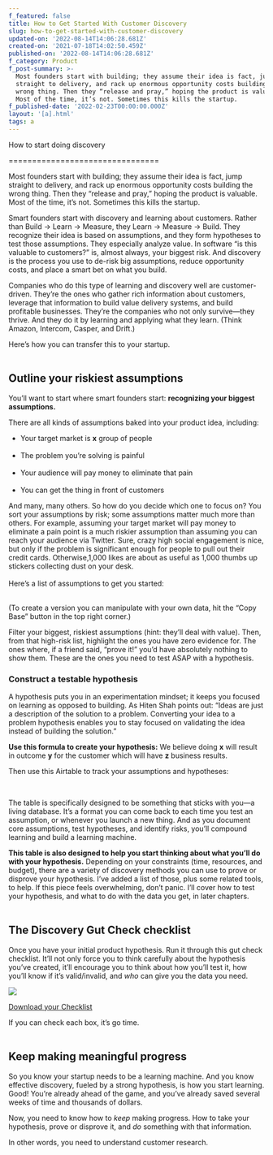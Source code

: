 ```yaml
---
f_featured: false
title: How to Get Started With Customer Discovery
slug: how-to-get-started-with-customer-discovery
updated-on: '2022-08-14T14:06:28.681Z'
created-on: '2021-07-18T14:02:50.459Z'
published-on: '2022-08-14T14:06:28.681Z'
f_category: Product
f_post-summary: >-
  Most founders start with building; they assume their idea is fact, jump
  straight to delivery, and rack up enormous opportunity costs building the
  wrong thing. Then they “release and pray,” hoping the product is valuable.
  Most of the time, it’s not. Sometimes this kills the startup.
f_published-date: '2022-02-23T00:00:00.000Z'
layout: '[a].html'
tags: a
---
```


How to start doing discovery   

================================

Most founders start with building; they assume their idea is fact, jump straight to delivery, and rack up enormous opportunity costs building the wrong thing. Then they “release and pray,” hoping the product is valuable. Most of the time, it’s not. Sometimes this kills the startup.

  

Smart founders start with discovery and learning about customers. Rather than Build → Learn → Measure, they Learn → Measure → Build. They recognize their idea is based on assumptions, and they form hypotheses to test those assumptions. They especially analyze value. In software “is this valuable to customers?” is, almost always, your biggest risk. And discovery is the process you use to de-risk big assumptions, reduce opportunity costs, and place a smart bet on what you build.  

  

Companies who do this type of learning and discovery well are customer-driven. They’re the ones who gather rich information about customers, leverage that information to build value delivery systems, and build profitable businesses. They’re the companies who not only survive—they thrive. And they do it by learning and applying what they learn. (Think Amazon, Intercom, Casper, and Drift.)

  

Here’s how you can transfer this to your startup.  
‍

Outline your riskiest assumptions  
-----------------------------------

You’ll want to start where smart founders start: **recognizing your biggest assumptions.** 

  

There are all kinds of assumptions baked into your product idea, including:

*   Your target market is **x** group of people  
    ‍
*   The problem you’re solving is painful  
    ‍
*   Your audience will pay money to eliminate that pain  
    ‍
*   You can get the thing in front of customers

  

And many, many others. So how do you decide which one to focus on? You sort your assumptions by risk; some assumptions matter much more than others. For example, assuming your target market will pay money to eliminate a pain point is a much riskier assumption than assuming you can reach your audience via Twitter. Sure, crazy high social engagement is nice, but only if the problem is significant enough for people to pull out their credit cards. Otherwise,1,000 likes are about as useful as 1,000 thumbs up stickers collecting dust on your desk.  
‍  
Here’s a list of assumptions to get you started:  
‍  

  
(To create a version you can manipulate with your own data, hit the “Copy Base” button in the top right corner.)

  

Filter your biggest, riskiest assumptions (hint: they’ll deal with value). Then, from that high-risk list, highlight the ones you have zero evidence for. The ones where, if a friend said, “prove it!” you’d have absolutely nothing to show them. These are the ones you need to test ASAP with a hypothesis.

  
  

### Construct a testable hypothesis 

A hypothesis puts you in an experimentation mindset; it keeps you focused on learning as opposed to building. As Hiten Shah points out: “Ideas are just a description of the solution to a problem. Converting your idea to a problem hypothesis enables you to stay focused on validating the idea instead of building the solution.”

  

**Use this formula to create your hypothesis:** We believe doing **x** will result in outcome **y** for the customer which will have **z** business results.

  

Then use this Airtable to track your assumptions and hypotheses:   

  

‍

The table is specifically designed to be something that sticks with you—a living database. It’s a format you can come back to each time you test an assumption, or whenever you launch a new thing. And as you document core assumptions, test hypotheses, and identify risks, you’ll compound learning and build a learning machine. 

  

**This table is also designed to help you start thinking about what you’ll do with your hypothesis.** Depending on your constraints (time, resources, and budget), there are a variety of discovery methods you can use to prove or disprove your hypothesis. I’ve added a list of those, plus some related tools, to help. If this piece feels overwhelming, don’t panic. I’ll cover how to test your hypothesis, and what to do with the data you get, in later chapters.  
‍

The Discovery Gut Check checklist 
----------------------------------

Once you have your initial product hypothesis. Run it through this gut check checklist. It’ll not only force you to think carefully about the hypothesis you’ve created, it’ll encourage you to think about how you’ll test it, how you’ll know if it’s valid/invalid, and _who_ can give you the data you need. 

  

![](https://uploads-ssl.webflow.com/5dcd66f030b4b135fa9c4407/5e20a34a6e021504b100b0b5_gut_check_checklist.png)

[Download your Checklist](https://drive.google.com/open?id=1kQ6uQwE9ioQB6u--NNJ2GgFwM2dutxorHI0pwBU-SFQ)

  

If you can check each box, it’s go time.   
‍

Keep making meaningful progress
-------------------------------

So you know your startup needs to be a learning machine. And you know effective discovery, fueled by a strong hypothesis, is how you start learning. Good! You’re already ahead of the game, and you’ve already saved several weeks of time and thousands of dollars.

  

Now, you need to know how to _keep_ making progress. How to take your hypothesis, prove or disprove it, and _do_ something with that information. 

  

In other words, you need to understand customer research.

‍
